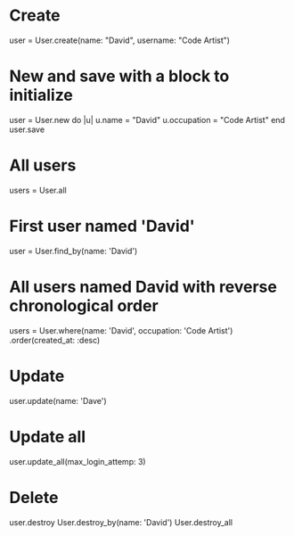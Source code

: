 # Create
user = User.create(name: "David", username: "Code Artist")

# New and save with a block to initialize
user = User.new do |u|
  u.name = "David"
  u.occupation = "Code Artist"
end
user.save

# All users
users = User.all

# First user named 'David'
user = User.find_by(name: 'David') 

# All users named David with reverse chronological order
users = User.where(name: 'David', occupation: 'Code Artist')
.order(created_at: :desc)

# Update 
user.update(name: 'Dave')

# Update all
user.update_all(max_login_attemp: 3)

# Delete
user.destroy
User.destroy_by(name: 'David')
User.destroy_all